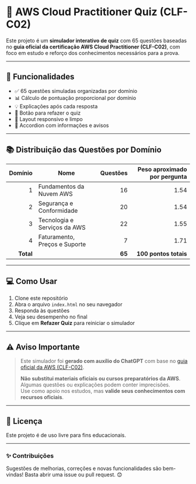 # 🧠 AWS Cloud Practitioner Quiz (CLF-C02)

Este projeto é um **simulador interativo de quiz** com 65 questões baseadas no **guia oficial da certificação AWS Cloud Practitioner (CLF-C02)**, com foco em estudo e reforço dos conhecimentos necessários para a prova.

---

## 🚀 Funcionalidades

- ✅ 65 questões simuladas organizadas por domínio
- 📊 Cálculo de pontuação proporcional por domínio
- 💡 Explicações após cada resposta
- 🔁 Botão para refazer o quiz
- 📱 Layout responsivo e limpo
- 🧩 Accordion com informações e avisos

---

## 📚 Distribuição das Questões por Domínio

| Domínio | Nome                                             | Questões | Peso aproximado por pergunta |
|--------:|--------------------------------------------------|---------:|------------------------------:|
| 1       | Fundamentos da Nuvem AWS                         | 16       | 1.54                          |
| 2       | Segurança e Conformidade                         | 20       | 1.54                          |
| 3       | Tecnologia e Serviços da AWS                     | 22       | 1.55                          |
| 4       | Faturamento, Preços e Suporte                    | 7        | 1.71                          |
| **Total** |                                                | **65**   | **100 pontos totais**        |

---

## 💻 Como Usar

1. Clone este repositório
2. Abra o arquivo `index.html` no seu navegador
3. Responda às questões
4. Veja seu desempenho no final
5. Clique em **Refazer Quiz** para reiniciar o simulador

---

## ⚠️ Aviso Importante

> Este simulador foi **gerado com auxílio do ChatGPT** com base no [guia oficial da AWS (CLF-C02)](https://d1.awsstatic.com/training-and-certification/docs-cloud-practitioner/AWS-Certified-Cloud-Practitioner_Exam-Guide.pdf).  
> 
> **Não substitui materiais oficiais ou cursos preparatórios da AWS**. Algumas questões ou explicações podem conter imprecisões.  
> Use como apoio nos estudos, mas **valide seus conhecimentos com recursos oficiais**.

---

## 📄 Licença

Este projeto é de uso livre para fins educacionais.

---

### ✨ Contribuições

Sugestões de melhorias, correções e novas funcionalidades são bem-vindas! Basta abrir uma issue ou pull request. 😊
